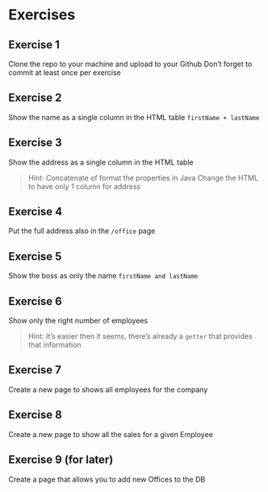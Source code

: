 # Exercises
## Exercise 1
Clone the repo to your machine and upload to your Github
Don’t forget to commit at least once per exercise

## Exercise 2
Show the name as a single column in the HTML table `firstName + lastName`

## Exercise 3
Show the address as a single column in the HTML table

> Hint:
> Concatenate of format the properties in Java
> Change the HTML to have only 1 column for address


## Exercise 4
Put the full address also in the `/office`  page


## Exercise 5
Show the boss as only the name `firstName and lastName`

## Exercise 6
Show only the right number of employees

> Hint:
> It’s easier then it seems, there’s already a `getter` that provides that information


## Exercise 7
Create a new page to shows all employees for the company


## Exercise 8
Create a new page to show all the sales for a given Employee


## Exercise 9 (for later)
Create a page that allows you to add new Offices to the DB
